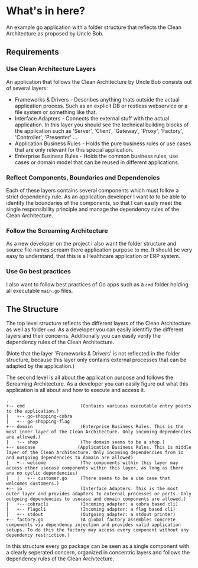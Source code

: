 # What's in here?
An example go application with a folder structure that reflects the Clean Architecture as proposed by Uncle Bob.

## Requirements

### Use Clean Architecture Layers
An application that follows the Clean Architecture by Uncle Bob consists out of several layers:

- Frameworks & Drivers - Describes anything thats outside the actual application process. Such as an explicit DB or restless webservice or a file system or something like that. 
- Interface Adapters - Connects the external stuff with the actual application. In this layer you should see the technical building blocks of the application such as 'Server', 'Client', 'Gateway', 'Proxy', 'Factory', 'Controller', 'Presenter' ...
- Application Business Rules - Holds the pure business rules or use cases that are only relevant for this special application. 
- Enterprise Business Rules - Holds the common business rules, use cases or domain model that can be reused in different applications.

### Reflect Components, Boundaries and Dependencies
Each of these layers contains several components which must follow a strict dependency rule. As an application developer I want to to be able to identify the boundaries of the components, so that I can easily meet the single responsibility principle and manage the dependency rules of the Clean Architecture.

### Follow the Screaming Architecture
As a new developer on the project I also want the folder structure and source file names scream there application purpose to me. It should be very easy to understand, that this is a Healthcare application or ERP system.

### Use Go best practices
I also want to follow best practices of Go apps such as a ```cmd``` folder holding all executable ```main.go``` files.

## The Structure
The top level structure reflects the different layers of the Clean Architecture as well as folder ```cmd```. 
As a developer you can easily identifiy the different layers and their concerns. Additionally you can easily verify the dependency rules of the Clean Architecture.

(Note that the layer 'Frameworks & Drivers' is not reflected in the folder structure, because this layer only contains external processes that can be adapted by the application.)

The second level is all about the application purpose and follows the Screaming Architecture.
As a developer you can easily figure out what this application is all about and how to execute and access it.

```
.
+-- cmd                     (Contains variuous executable entry points to the application.)
|   +-- go-shopping-cobra   
|   +-- go-shopping-flag    
+-- domain                  (Enterprise Business Rules. This is the most inner layer of the Clean Architecture. Only incoming dependencies are allowed.)
|   +-- shop                (The domain seems to be a shop.)
+-- usecase                (Application Business Rules. This is middle layer of the Clean Architecture. Only incoming dependencies from io and outgoing dependencies to domain are allowed)
|   +-- welcome             (The components within this layer may access other usecase components within this layer, as long as there are no cyclic dependencies)
|   |   +-- customer.go     (There seems to be a use case that welcomes customers.)
+-- io                      (Interface Adapters. This is the most outer layer and provides adapters to external processes or ports. Only outgoing dependencies to usecase and domain components are allowed.)
|   +-- cobracli            (Incoming adapter: a cobra based cli)
|   +-- flagcli             (Incoming adapter: a flag based cli)
|   +-- stdout              (Outgoing adapter: a stdout printer)
+-- factory.go              (A global factory assembles concrete components via dependency injection and provides valid application setups. To do this the factory may access every component without any dependency restriction.)
```

In this structure every go package can be seen as a single component with a clearly seperated concern, organized in concentric layers and follows the dependency rules of the Clean Architecture.